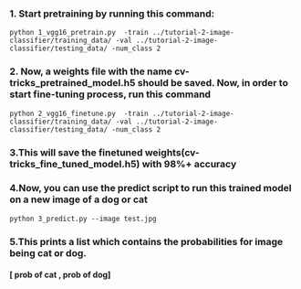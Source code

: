 ### 1. Start pretraining by running this command:
```
python 1_vgg16_pretrain.py  -train ../tutorial-2-image-classifier/training_data/ -val ../tutorial-2-image-classifier/testing_data/ -num_class 2
```

### 2. Now, a weights file with the name cv-tricks_pretrained_model.h5 should be saved. Now, in order to start fine-tuning process, run this command
```
python 2_vgg16_finetune.py  -train ../tutorial-2-image-classifier/training_data/ -val ../tutorial-2-image-classifier/testing_data/ -num_class 2
```

### 3.This will save the finetuned weights(cv-tricks_fine_tuned_model.h5) with 98%+ accuracy

### 4.Now, you can use the predict script to run this trained model on a new image of a dog or cat
```
python 3_predict.py --image test.jpg
```

### 5.This prints a list which contains the probabilities for image being cat or dog.
#### [ prob of cat  , prob of dog]
